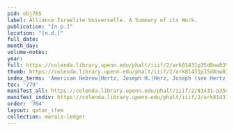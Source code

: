 ```yaml
---
pid: obj765
label: Alliance Israelite Universelle. A Summary of its Work.
publication: "[n.p.]"
location: "[n.d.]"
full_date:
month_day:
volume-notes:
year:
full: https://colenda.library.upenn.edu/phalt/iiif/2/ark81431p35d8nw83%2FSHA256E-s7593520--fba74587b226bfb9a06d7f9fcdf89ec8bb7b0aba2c3c3767729416c99fd0a6f4.jpeg/full/3500,/0/default.jpg
thumb: https://colenda.library.upenn.edu/phalt/iiif/2/ark81431p35d8nw83%2FSHA256E-s7593520--fba74587b226bfb9a06d7f9fcdf89ec8bb7b0aba2c3c3767729416c99fd0a6f4.jpeg/full/!200,200/0/default.jpg
index_terms: 'American Hebrew|Hertz, Joseph H.|Herz, Joseph (see Hertz, Joseph H.):'
toc: '779'
manifest_all: https://colenda.library.upenn.edu/phalt/iiif/2/81431-p35d8nw83/manifest
manifest_indiv: https://colenda.library.upenn.edu/phalt/iiif/2/ark81431p35d8nw83%2FSHA256E-s7593520--fba74587b226bfb9a06d7f9fcdf89ec8bb7b0aba2c3c3767729416c99fd0a6f4.jpeg
order: '764'
layout: qatar_item
collection: morais-ledger
---
```

